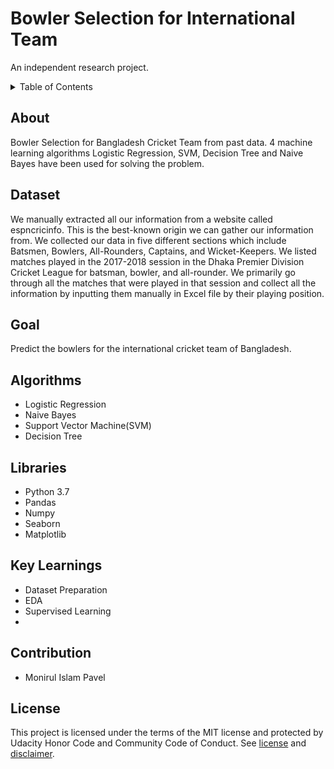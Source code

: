 # Bowler Selection for International Team

An independent research project.
<!-- TABLE OF CONTENTS -->
<details>
  <summary>Table of Contents</summary>
  <ol>
    <li>About</li>
    <li>Dataset</li>
    <li>Goal</li>
    <li>Algorithms</li>
    <li>Libraries</li>
    <li>Contribution</li>
    <li>License</li>
  </ol>
</details>

## About
Bowler Selection for Bangladesh Cricket Team from past data. 4 machine learning algorithms Logistic Regression, SVM, Decision Tree and Naive Bayes have been used for solving the problem. 

## Dataset
We manually extracted all our information from a website called espncricinfo. This is the best-known origin we can gather our information from. We collected our data in five different sections which include Batsmen, Bowlers, All-Rounders, Captains, and Wicket-Keepers. We listed matches played in the 2017-2018 session in the Dhaka Premier Division Cricket League for batsman, bowler, and all-rounder. We primarily go through all the matches that were played in that session and collect all the information by inputting them manually in Excel file by their playing position.

## Goal
Predict the bowlers for the international cricket team of Bangladesh.

## Algorithms
- Logistic Regression
- Naive Bayes
- Support Vector Machine(SVM) 
- Decision Tree

## Libraries
- Python 3.7
- Pandas
- Numpy
- Seaborn
- Matplotlib

## Key Learnings
- Dataset Preparation
- EDA
- Supervised Learning
- 
## Contribution
- Monirul Islam Pavel

## License
This project is licensed under the terms of the MIT license and protected by Udacity Honor Code and Community Code of Conduct. See <a href="LICENSE.md">license</a> and <a href="LICENSE.DISCLAIMER.md">disclaimer</a>.



